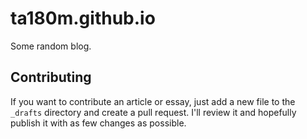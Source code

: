 # ta180m.github.io

Some random blog.


## Contributing

If you want to contribute an article or essay, just add a new file to the `_drafts` directory and create a pull request. I'll review it and hopefully publish it with as few changes as possible.
